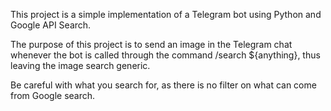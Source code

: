 This project is a simple implementation of a Telegram bot using Python and Google API Search.

The purpose of this project is to send an image in the Telegram chat whenever the bot is called through the command /search ${anything}, thus leaving the image search generic.

Be careful with what you search for, as there is no filter on what can come from Google search.